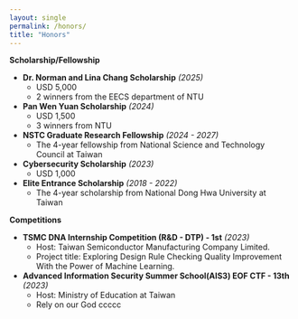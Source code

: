 ```yaml
---
layout: single
permalink: /honors/
title: "Honors"
---
```


<!-- * **AI for Cyber Security Scholarship** *(2025)*
    * USD 5,000
    * 1 winner from Denmark Government -->
**Scholarship/Fellowship**
* **Dr. Norman and Lina Chang Scholarship** *(2025)*
    * USD 5,000
    * 2 winners from the EECS department of NTU
* **Pan Wen Yuan Scholarship** *(2024)*
    * USD 1,500
    * 3 winners from NTU
* **NSTC Graduate Research Fellowship** *(2024 - 2027)*
    * The 4-year fellowship from National Science and Technology Council at Taiwan
* **Cybersecurity Scholarship** *(2023)*
    * USD 1,000
* **Elite Entrance Scholarship** *(2018 - 2022)*
    * The 4-year scholarship from National Dong Hwa University at Taiwan

**Competitions**
* **TSMC DNA Internship Competition (R&D - DTP) - 1st** *(2023)*
    * Host: Taiwan Semiconductor Manufacturing Company Limited.
    * Project title: Exploring Design Rule Checking Quality Improvement With the Power of Machine Learning.
* **Advanced Information Security Summer School(AIS3) EOF CTF - 13th** *(2023)*
    * Host: Ministry of Education at Taiwan
    * Rely on our God ccccc

